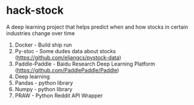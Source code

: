 # hack-stock
A deep learning project that helps predict when and how stocks in certain industries change over time

1. Docker - Build ship run 
2. Py-stoc - Some dudes data about stocks (https://github.com/eliangcs/pystock-data)
3. Paddle-Paddle - Baidu Research Deep Learning Platform (https://github.com/PaddlePaddle/Paddle)
4. Deep learning
5. Pandas - python library
6. Numpy - python library 
7. PRAW - Python Reddit API Wrapper
